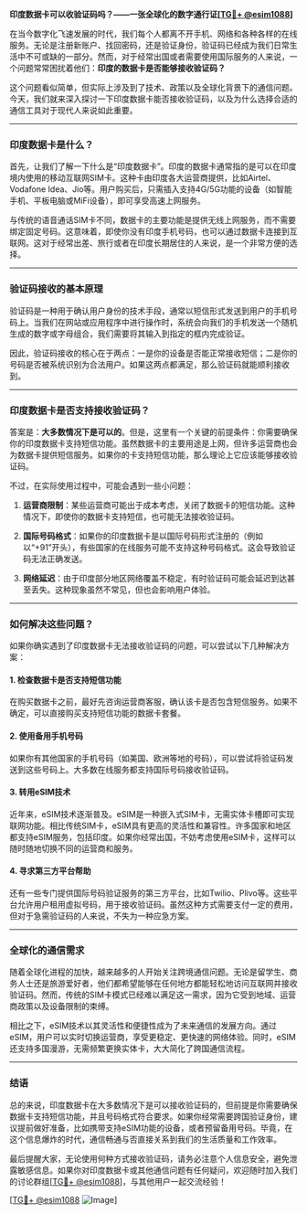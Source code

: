 **印度数据卡可以收验证码吗？——一张全球化的数字通行证[[TG💪+ @esim1088](https://t.me/s/esim1088)]**

在当今数字化飞速发展的时代，我们每个人都离不开手机、网络和各种各样的在线服务。无论是注册新账户、找回密码，还是验证身份，验证码已经成为我们日常生活中不可或缺的一部分。然而，对于经常出国或者需要使用国际服务的人来说，一个问题常常困扰着他们：**印度的数据卡是否能够接收验证码？**  

这个问题看似简单，但实际上涉及到了技术、政策以及全球化背景下的通信问题。今天，我们就来深入探讨一下印度数据卡能否接收验证码，以及为什么选择合适的通信工具对于现代人来说如此重要。

---

### 印度数据卡是什么？

首先，让我们了解一下什么是“印度数据卡”。印度的数据卡通常指的是可以在印度境内使用的移动互联网SIM卡。这种卡由印度各大运营商提供，比如Airtel、Vodafone Idea、Jio等。用户购买后，只需插入支持4G/5G功能的设备（如智能手机、平板电脑或MiFi设备），即可享受高速上网服务。  

与传统的语音通话SIM卡不同，数据卡的主要功能是提供无线上网服务，而不需要绑定固定号码。这意味着，即使你没有印度手机号码，也可以通过数据卡连接到互联网。这对于经常出差、旅行或者在印度长期居住的人来说，是一个非常方便的选择。

---

### 验证码接收的基本原理

验证码是一种用于确认用户身份的技术手段，通常以短信形式发送到用户的手机号码上。当我们在网站或应用程序中进行操作时，系统会向我们的手机发送一个随机生成的数字或字母组合，我们需要将其输入到指定的框内完成验证。  

因此，验证码接收的核心在于两点：一是你的设备是否能正常接收短信；二是你的号码是否被系统识别为合法用户。如果这两点都满足，那么验证码就能顺利接收到。

---

### 印度数据卡是否支持接收验证码？

答案是：**大多数情况下是可以的**。但是，这里有一个关键的前提条件：你需要确保你的印度数据卡支持短信功能。虽然数据卡的主要用途是上网，但许多运营商也会为数据卡提供短信服务。如果你的卡支持短信功能，那么理论上它应该能够接收验证码。

不过，在实际使用过程中，可能会遇到一些小问题：

1. **运营商限制**：某些运营商可能出于成本考虑，关闭了数据卡的短信功能。这种情况下，即使你的数据卡支持短信，也可能无法接收验证码。
   
2. **国际号码格式**：如果你的印度数据卡是以国际号码形式注册的（例如以“+91”开头），有些国家的在线服务可能不支持这种号码格式。这会导致验证码无法正确发送。

3. **网络延迟**：由于印度部分地区网络覆盖不稳定，有时验证码可能会延迟到达甚至丢失。这种现象虽然不常见，但也会影响用户体验。

---

### 如何解决这些问题？

如果你确实遇到了印度数据卡无法接收验证码的问题，可以尝试以下几种解决方案：

#### 1. 检查数据卡是否支持短信功能
在购买数据卡之前，最好先咨询运营商客服，确认该卡是否包含短信服务。如果不确定，可以直接购买支持短信功能的数据卡套餐。

#### 2. 使用备用手机号码
如果你有其他国家的手机号码（如美国、欧洲等地的号码），可以尝试将验证码发送到这些号码上。大多数在线服务都支持国际号码接收验证码。

#### 3. 转用eSIM技术
近年来，eSIM技术逐渐普及。eSIM是一种嵌入式SIM卡，无需实体卡槽即可实现联网功能。相比传统SIM卡，eSIM具有更高的灵活性和兼容性。许多国家和地区都支持eSIM服务，包括印度。如果你经常出国，不妨考虑使用eSIM卡，这样可以随时随地切换不同的运营商和服务。

#### 4. 寻求第三方平台帮助
还有一些专门提供国际号码验证服务的第三方平台，比如Twilio、Plivo等。这些平台允许用户租用虚拟号码，用于接收验证码。虽然这种方式需要支付一定的费用，但对于急需验证码的人来说，不失为一种应急方案。

---

### 全球化的通信需求

随着全球化进程的加快，越来越多的人开始关注跨境通信问题。无论是留学生、商务人士还是旅游爱好者，他们都希望能够在任何地方都能轻松地访问互联网并接收验证码。然而，传统的SIM卡模式已经难以满足这一需求，因为它受到地域、运营商政策以及设备限制的束缚。

相比之下，eSIM技术以其灵活性和便捷性成为了未来通信的发展方向。通过eSIM，用户可以实时切换运营商，享受更稳定、更快速的网络体验。同时，eSIM还支持多国漫游，无需频繁更换实体卡，大大简化了跨国通信流程。

---

### 结语

总的来说，印度数据卡在大多数情况下是可以接收验证码的，但前提是你需要确保数据卡支持短信功能，并且号码格式符合要求。如果你经常需要跨国验证身份，建议提前做好准备，比如携带支持eSIM功能的设备，或者预留备用号码。毕竟，在这个信息爆炸的时代，通信畅通与否直接关系到我们的生活质量和工作效率。

最后提醒大家，无论使用何种方式接收验证码，请务必注意个人信息安全，避免泄露敏感信息。如果你对印度数据卡或其他通信问题有任何疑问，欢迎随时加入我们的讨论群组[[TG💪+ @esim1088](https://t.me/s/esim1088)]，与其他用户一起交流经验！

[[TG💪+ @esim1088](https://t.me/s/esim1088) ![Image](https://i.postimg.cc/4NQfJmqS/Snipaste-2025-05-13-00-14-12.png)]